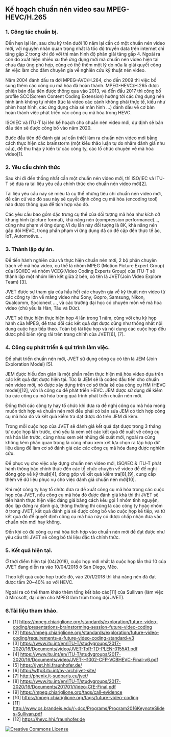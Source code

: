 ## Kế hoạch chuẩn nén video sau MPEG-HEVC/H.265

### 1. Công tác chuẩn bị.

Đến hẹn lại lên, sau chu kỳ trên dưới 10 năm lại cần có một chuẩn nén video mới, với nguyên nhân quan trọng nhất là tốc độ truyền data trên internet chỉ tăng gấp 2 trong khi đó với thì màn hình độ phân giải tăng gấp 4. Ngoài ra còn do xuất hiện nhiều xu thế ứng dụng mới mà chuẩn nén video hiện tại chưa đáp ứng phù hợp, cũng có thể thêm một lý do nữa là giải quyết công ăn việc làm cho đám chuyên gia về nghiên cứu kỹ thuật nén video.

Năm 2004 đánh dấu ra đời MPEG-AVC/H.264, cho đến 2009 thì việc bổ sung thêm các công cụ mã hóa đã hoàn thành. MPEG-HEVC/H.265 được phiên bản đầu tiên được thông qua vào 2013, và đến đầu 2017 thì công bố profile SCC(Screen Content Coding Extension) hướng tới các ứng dụng nén hình ảnh không tự nhiên (tức là video các cảnh không phải thực tế, kiểu như phim hoạt hình, các ứng dụng chia sẻ màn hình …) đánh dấu về cơ bản hoàn thành việc phát triển các công cụ mã hóa trong HEVC.

ISO/IEC và ITU-T lại lên kế hoạch cho chuẩn nén video mới, dự định sẽ bản đầu tiên sẽ được công bố vào năm 2020.

Bước đầu tiên để đánh giá sự cần thiết làm ra chuẩn nén video mới bằng cách thực hiện các brainstorm (một kiểu thảo luận tự do nhằm đánh giá nhu cầu), để thu thập ý kiến từ các công ty, các tổ chức chuyên về mã hóa video[1].

### 2. Yêu cầu chính thức

Sau khi đi đến thống nhất cần một chuẩn nén video mới, thì ISO/IEC và ITU-T sẽ đưa ra tài liệu yêu cầu chính thức cho chuẩn nén video mới[2].

Tài liệu yêu cầu này sẽ miêu tả cụ thể những tiêu chí chuẩn nén video mới, để căn cứ vào đó sau này sẽ quyết định công cụ mã hóa (encoding tool) nào được thông qua để tích hợp vào đó.

Các yêu cầu bao gồm đặc trưng cụ thể của đối tượng mã hóa như kích cỡ khung hình (picture format), khả năng nén (compression performance)…, cũng như phạm vi ứng dụng.Ví dụ lần này đối tượng là 8K, khả năng nén gấp đôi HEVC, trong phần phạm vi ứng dụng đã có đề cập đến thực tế ảo, IoT, Automotive…

### 3. Thành lập dự án.

Để tiến hành nghiên cứu và thực hiện chuẩn nén mới, 2 bộ phận chuyên trách về mã hóa video, cụ thể là nhóm MPEG (Motion Picture Expert Group) của ISO/IEC và nhóm VCEG(Video Coding Experts Group) của ITU-T sẽ thành lập một nhóm liên kết giữa 2 bên, có tên là JVET(Join Video Explore Team) [3].

JVET được sự tham gia của hầu hết các chuyên gia về kỹ thuật nén video từ các công ty lớn về mảng video như Sony, Gopro, Samsung, Nikon, Qualcomm, Socionext …, và các trường đại học có chuyên môn về mã hóa video (chủ yếu là Hàn, Tàu và Đức).

JVET sẽ thực hiện thực hiện họp 4 lần trong 1 năm, cùng với chu kỳ họp hành của MPEG, để trao đổi các kết quả đạt được cũng như thống nhất nội dung cuộc họp tiếp theo. Toàn bộ tài liệu họp và nội dung các cuộc họp đều được phổ biến rộng rãi trên trang chính của JVET[6], [7].

### 4. Công cụ phát triển & qui trình làm việc.

Để phát triển chuẩn nén mới, JVET sử dụng công cụ có tên là JEM (Join Exploration Model) [5].

JEM được hiểu đơn giản là một phần mềm thực hiện mã hóa video dựa trên các kết quả đạt được hiện tại. Tức là JEM sẽ là codec đầu tiên cho chuẩn nén video mới, nó được xây dựng trên cơ sở thừa kế của công cụ HM (HEVC model)[12], vốn là công cụ để phát triển HEVC. JEM được sử dụng để kiểm tra các công cụ mã hóa trong quá trình phát triển chuẩn nén mới.

Đồng thời các công ty hay tổ chức khi đưa ra đề nghị công cụ mã hóa mong muốn tích hợp và chuẩn nén mới đều phải có bản sửa JEM có tích hợp công cụ mã hóa đó và kết quả kiểm tra đạt được đó trên JEM đi kèm.

Trong mỗi cuộc họp của JVET sẽ đánh giá kết quả đạt được trong 3 tháng từ cuộc họp lần trước, chủ yếu là xem xét các kết quả đề xuất về công cụ mã hóa lần trước, cùng nhau xem xét những đề xuất mới, ngoài ra cũng không kém phần quan trọng là cùng nhau xem xét lựa chọn ra tập hợp dữ liệu dùng để làm cơ sở đánh giá các các công cụ mã hóa đang được nghiên cứu.

Để phục vụ cho việc xây dựng chuẩn nén video mới, ISO/IEC & ITU-T phát hành thông báo chính thức đến các tổ chức chuyên về video để đề nghị đóng góp về kỹ thuật[4], đóng góp về kết quả kiểm tra[8],[9], cung cấp thêm về dữ liệu phục vụ cho việc đánh giá chuẩn nén mới[10].

Khi một công ty hay tổ chức đưa ra đề xuất công cụ mã hóa trong các cuộc họp của JVET, nếu công cụ mã hóa đó được đánh giá khả thi thì JVET sẽ tiến hành thực hiện việc đáng giá bằng cách kêu gọi 1 nhóm tình nguyện, độc lập đứng ra đánh giá, thông thường thì cũng là các công ty hoặc nhóm ở trong JVET, kết quả đánh giá sẽ được công bố vào cuộc họp kế tiếp, và từ kết quả đó để quyết định công cụ mã hóa này có được chấp nhận đưa vào chuẩn nén mới hay không.

Đến khi có đủ công cụ mã hóa tích hợp vào chuẩn nén mới để đạt được như yêu cầu thì JVET sẽ công bố tài liệu đặc tả chính thức.

### 5. Kết quả hiện tại.

Ở thời điểm hiện tại (04/2018), cuộc họp mới nhất là cuộc họp lần thứ 10 của JVET đang diễn ra vào 10/04/2018 ở San Diego, Mẽo.

Theo kết quả cuộc họp trước đó, vào 20/1/2018 thì khả năng nén đã đạt được tầm 20~40% so với HEVC.

Ngoài ra có thể tham khảo thêm tổng kết bảo cáo[11] của Sullivan (làm việc ở Mirosoft, đại diện cho MPEG làm trùm trong đội JVET).

### 6.Tài liệu tham khảo.
- [1] https://mpeg.chiariglione.org/standards/exploration/future-video-coding/presentations-brainstorming-session-future-video-coding
- [2] https://mpeg.chiariglione.org/standards/exploration/future-video-coding/requirements-a-future-video-coding-standard-v3
- [3] https://www.itu.int/en/ITU-T/studygroups/2017-2020/16/Documents/video/JVET-ToR-TD-PLEN-0155A1.pdf
- [4] https://www.itu.int/en/ITU-T/studygroups/2017-2020/16/Documents/video/JVET-H1002-CFP-VCBHEVC-Final-v6.pdf
- [5] https://jvet.hhi.fraunhofer.de/
- [6] http://wftp3.itu.int/av-arch/jvet-site/
- [7] http://phenix.it-sudparis.eu/jvet/
- [8] https://www.itu.int/en/ITU-T/studygroups/2017-2020/16/Documents/201701/Video-CfE-Final.pdf
- [9] https://mpeg.chiariglione.org/tags/call-evidence
- [10] https://mpeg.chiariglione.org/tags/future-video-coding
- [11] http://www.cs.brandeis.edu//~dcc/Programs/Program2016KeynoteSlides-Sullivan.pdf 
- [12] https://hevc.hhi.fraunhofer.de

<a rel="license" href="http://creativecommons.org/licenses/by-nc-nd/4.0/"><img alt="Creative Commons License" style="border-width:0" src="https://i.creativecommons.org/l/by-nc-nd/4.0/80x15.png" />